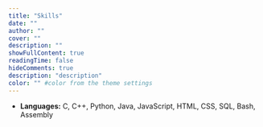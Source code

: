 ```yaml
---
title: "Skills"
date: ""
author: ""
cover: ""
description: ""
showFullContent: true
readingTime: false
hideComments: true
description: "description"
color: "" #color from the theme settings
---
```


- **Languages:** C, C++, Python, Java, JavaScript, HTML, CSS, SQL, Bash, Assembly